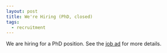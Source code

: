 ```yaml
---
layout: post
title: We're Hiring (PhD, closed)
tags:
  - recruitment
---
```

We are hiring for a PhD position. See the [job ad] for more details.

[job ad]: https://www.crick.ac.uk/careers-study/vacancies/2023-09-14-frohlich-lab-deep-mechanistic-models-for-the-prediction-of-dynamic-cell-fates
